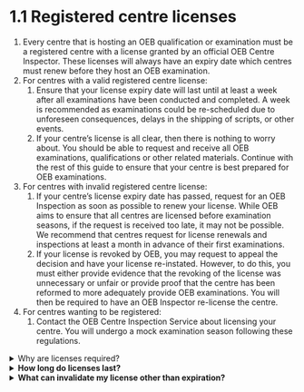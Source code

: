 # 1.1 Registered centre licenses

1. Every centre that is hosting an OEB qualification or examination must be a registered centre with a license granted by an official OEB Centre Inspector. These licenses will always have an expiry date which centres must renew before they host an OEB examination.&#x20;
2. For centres with a valid registered centre license:&#x20;
   1. Ensure that your license expiry date will last until at least a week after all examinations have been conducted and completed. A week is recommended as examinations could be re-scheduled due to unforeseen consequences, delays in the shipping of scripts, or other events.&#x20;
   2. If your centre’s license is all clear, then there is nothing to worry about. You should be able to request and receive all OEB examinations, qualifications or other related materials. Continue with the rest of this guide to ensure that your centre is best prepared for OEB examinations.&#x20;
3. For centres with invalid registered centre license:&#x20;
   1. If your centre’s license expiry date has passed, request for an OEB Inspection as soon as possible to renew your license. While OEB aims to ensure that all centres are licensed before examination seasons, if the request is received too late, it may not be possible. We recommend that centres request for license renewals and inspections at least a month in advance of their first examinations.&#x20;
   2. If your license is revoked by OEB, you may request to appeal the decision and have your license re-instated. However, to do this, you must either provide evidence that the revoking of the license was unnecessary or unfair or provide proof that the centre has been reformed to more adequately provide OEB examinations. You will then be required to have an OEB Inspector re-license the centre.&#x20;
4. For centres wanting to be registered:&#x20;
   1. Contact the OEB Centre Inspection Service about licensing your centre. You will undergo a mock examination season following these regulations.&#x20;

<details>

<summary>Why are licenses required?</summary>

Licenses are always required as they allow a centre to be authorised for the receiving and shipping of OEB examination materials and scripts. Furthermore, a license is required so that your centre may receive an OEB Centre Number for candidates to fill out for all examinations. Scripts received from centres without an OEB License will be discarded and left unmarked, with all candidates receiving disqualification and the centre not being able to host OEB examinations for a minimum of one year.&#x20;

</details>

<details>

<summary><strong>How long do licenses last?</strong> </summary>

The average centre license usually only lasts 2 to 3 years. The renewal of licenses reset this every time the renewed license comes into effect. You may request to OEB to extend the centre license expiry date if your centre demonstrates consistent upholding of regulations and other procedures. The longest a license can last is up to 4 years.&#x20;

</details>

<details>

<summary><strong>What can invalidate my license other than expiration?</strong> </summary>

OEB will always provide centres with reasoning and reports of what caused the invalidation of their license. Some reasons include, but are not limited to:&#x20;

* Failing an Inspection or failing a sample Inspection&#x20;

- Not adequately storing question paper and question paper packets&#x20;

* Any attempt at coverup of maladministration&#x20;

- Etc.&#x20;

</details>
